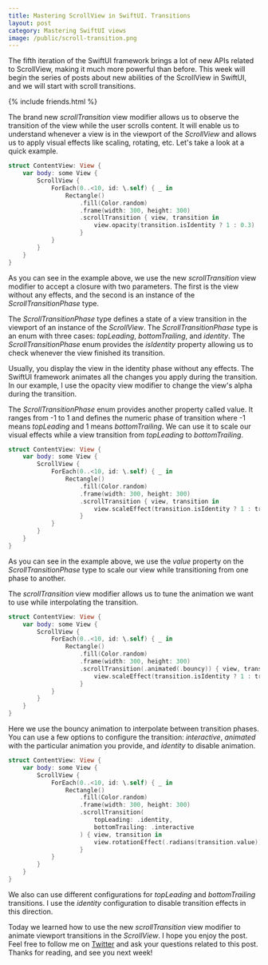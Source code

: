 ```yaml
---
title: Mastering ScrollView in SwiftUI. Transitions
layout: post
category: Mastering SwiftUI views
image: /public/scroll-transition.png
---
```


The fifth iteration of the SwiftUI framework brings a lot of new APIs related to ScrollView, making it much more powerful than before. This week will begin the series of posts about new abilities of the ScrollView in SwiftUI, and we will start with scroll transitions.

{% include friends.html %}

The brand new *scrollTransition* view modifier allows us to observe the transition of the view while the user scrolls content. It will enable us to understand whenever a view is in the viewport of the *ScrollView* and allows us to apply visual effects like scaling, rotating, etc. Let's take a look at a quick example.

```swift
struct ContentView: View {
    var body: some View {
        ScrollView {
            ForEach(0..<10, id: \.self) { _ in
                Rectangle()
                    .fill(Color.random)
                    .frame(width: 300, height: 300)
                    .scrollTransition { view, transition in
                        view.opacity(transition.isIdentity ? 1 : 0.3)
                    }
            }
        }
    }
}
```

As you can see in the example above, we use the new *scrollTransition* view modifier to accept a closure with two parameters. The first is the view without any effects, and the second is an instance of the *ScrollTransitionPhase* type.

The *ScrollTransitionPhase* type defines a state of a view transition in the viewport of an instance of the *ScrollView*. The *ScrollTransitionPhase* type is an enum with three cases: *topLeading*, *bottomTrailing*, and *identity*. The *ScrollTransitionPhase* enum provides the *isIdentity* property allowing us to check whenever the view finished its transition.

Usually, you display the view in the identity phase without any effects. The SwiftUI framework animates all the changes you apply during the transition. In our example, I use the opacity view modifier to change the view's alpha during the transition.

The *ScrollTransitionPhase* enum provides another property called value. It ranges from -1 to 1 and defines the numeric phase of transition where -1 means *topLeading* and 1 means *bottomTrailing*. We can use it to scale our visual effects while a view transition from *topLeading* to *bottomTrailing*.

```swift
struct ContentView: View {
    var body: some View {
        ScrollView {
            ForEach(0..<10, id: \.self) { _ in
                Rectangle()
                    .fill(Color.random)
                    .frame(width: 300, height: 300)
                    .scrollTransition { view, transition in
                        view.scaleEffect(transition.isIdentity ? 1 : transition.value)
                    }
            }
        }
    }
}
```

As you can see in the example above, we use the *value* property on the *ScrollTransitionPhase* type to scale our view while transitioning from one phase to another.

The *scrollTransition* view modifier allows us to tune the animation we want to use while interpolating the transition.

```swift
struct ContentView: View {
    var body: some View {
        ScrollView {
            ForEach(0..<10, id: \.self) { _ in
                Rectangle()
                    .fill(Color.random)
                    .frame(width: 300, height: 300)
                    .scrollTransition(.animated(.bouncy)) { view, transition in
                        view.scaleEffect(transition.isIdentity ? 1 : transition.value)
                    }
            }
        }
    }
}
```

Here we use the bouncy animation to interpolate between transition phases. You can use a few options to configure the transition: *interactive*, *animated* with the particular animation you provide, and *identity* to disable animation.

```swift
struct ContentView: View {
    var body: some View {
        ScrollView {
            ForEach(0..<10, id: \.self) { _ in
                Rectangle()
                    .fill(Color.random)
                    .frame(width: 300, height: 300)
                    .scrollTransition(
                        topLeading: .identity,
                        bottomTrailing: .interactive
                    ) { view, transition in
                        view.rotationEffect(.radians(transition.value))
                    }
            }
        }
    }
}
```

We also can use different configurations for *topLeading* and *bottomTrailing* transitions. I use the *identity* configuration to disable transition effects in this direction.

Today we learned how to use the new *scrollTransition* view modifier to animate viewport transitions in the *ScrollView*. I hope you enjoy the post. Feel free to follow me on [Twitter](https://twitter.com/mecid) and ask your questions related to this post. Thanks for reading, and see you next week!



